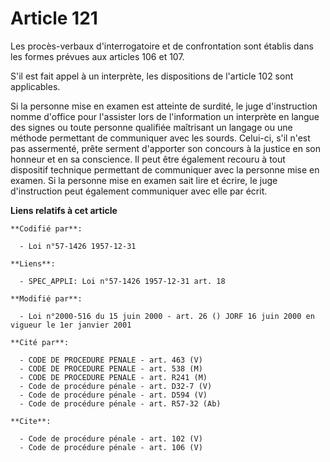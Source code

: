 # Article 121

Les procès-verbaux d'interrogatoire et de confrontation sont établis dans les formes prévues aux articles 106 et 107.

S'il est fait appel à un interprète, les dispositions de l'article 102 sont applicables. 

Si la personne mise en examen est atteinte de surdité, le juge d'instruction nomme d'office pour l'assister lors de
l'information un interprète en langue des signes ou toute personne qualifiée maîtrisant un langage ou une méthode permettant
de communiquer avec les sourds. Celui-ci, s'il n'est pas assermenté, prête serment d'apporter son concours à la justice en
son honneur et en sa conscience. Il peut être également recouru à tout dispositif technique permettant de communiquer avec la
personne mise en examen. Si la personne mise en examen sait lire et écrire, le juge d'instruction peut également communiquer
avec elle par écrit.

**Liens relatifs à cet article**

	**Codifié par**:

	  - Loi n°57-1426 1957-12-31

	**Liens**:

	  - SPEC_APPLI: Loi n°57-1426 1957-12-31 art. 18

	**Modifié par**:

	  - Loi n°2000-516 du 15 juin 2000 - art. 26 () JORF 16 juin 2000 en vigueur le 1er janvier 2001

	**Cité par**:

	  - CODE DE PROCEDURE PENALE - art. 463 (V)
	  - CODE DE PROCEDURE PENALE - art. 538 (M)
	  - CODE DE PROCEDURE PENALE - art. R241 (M)
	  - Code de procédure pénale - art. D32-7 (V)
	  - Code de procédure pénale - art. D594 (V)
	  - Code de procédure pénale - art. R57-32 (Ab)

	**Cite**:

	  - Code de procédure pénale - art. 102 (V)
	  - Code de procédure pénale - art. 106 (V)
